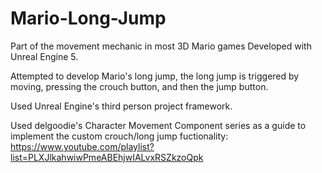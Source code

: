 # Mario-Long-Jump

Part of the movement mechanic in most 3D Mario games Developed with Unreal Engine 5.

Attempted to develop Mario's long jump, the long jump is triggered by moving, pressing the crouch button, and then the jump button.

Used Unreal Engine's third person project framework.

Used delgoodie's Character Movement Component series as a guide to implement the custom crouch/long jump fuctionality: https://www.youtube.com/playlist?list=PLXJlkahwiwPmeABEhjwIALvxRSZkzoQpk
